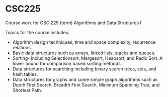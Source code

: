 # CSC225
Course work for CSC 225 (term) Algorithms and Data Structures I

Topics for the course includes:

- Algorithm design techniques, time and space complexity, recurrence relations.
- Basic data structures such as arrays, linked lists, stacks and queues.
- Sorting- including Selectionsort, Mergesort, Heapsort, and Radix Sort. A lower bound for comparison based sorting methods.
- Data structures for searching including binary search trees, sets, and hash tables.
- Data structures for graphs and some simple graph algorithms such as Depth First Search, Breadth First Search, Minimum Spanning Tree, and Shortest Path.
